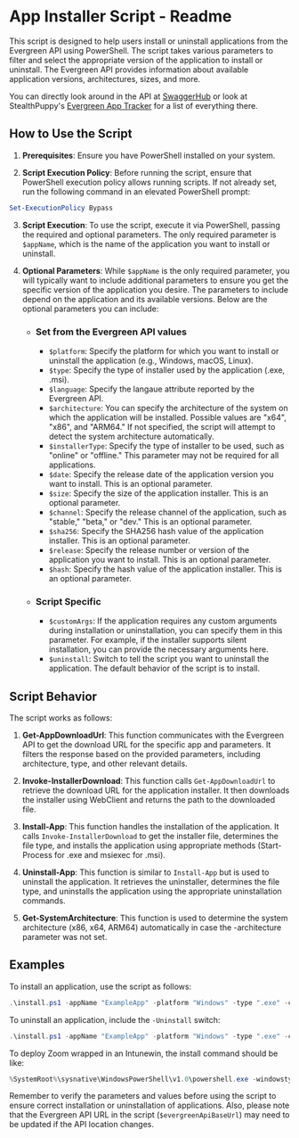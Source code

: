 # App Installer Script - Readme

This script is designed to help users install or uninstall applications from the Evergreen API using PowerShell. The script takes various parameters to filter and select the appropriate version of the application to install or uninstall. The Evergreen API provides information about available application versions, architectures, sizes, and more.

You can directly look around in the API at [SwaggerHub](https://app.swaggerhub.com/apis/stealthpuppy/evergreen-api/1.0.0#/app/) or look at StealthPuppy's [Evergreen App Tracker](https://stealthpuppy.com/apptracker/) for a list of everything there.

## How to Use the Script

1. **Prerequisites**: Ensure you have PowerShell installed on your system.

2. **Script Execution Policy**: Before running the script, ensure that PowerShell execution policy allows running scripts. If not already set, run the following command in an elevated PowerShell prompt:

```powershell
Set-ExecutionPolicy Bypass
```

3. **Script Execution**: To use the script, execute it via PowerShell, passing the required and optional parameters. The only required parameter is `$appName`, which is the name of the application you want to install or uninstall.

4. **Optional Parameters**: While `$appName` is the only required parameter, you will typically want to include additional parameters to ensure you get the specific version of the application you desire. The parameters to include depend on the application and its available versions. Below are the optional parameters you can include:
    - ### Set from the Evergreen API values
        - `$platform`: Specify the platform for which you want to install or uninstall the application (e.g., Windows, macOS, Linux).
        - `$type`: Specify the type of installer used by the application (.exe, .msi).
        - `$language`: Specify the langaue attribute reported by the Evergreen API.
        - `$architecture`: You can specify the architecture of the system on which the application will be installed. Possible values are "x64", "x86", and "ARM64." If not specified, the script will attempt to detect the system architecture automatically.
        - `$installerType`: Specify the type of installer to be used, such as "online" or "offline." This parameter may not be required for all applications.
        - `$date`: Specify the release date of the application version you want to install. This is an optional parameter.
        - `$size`: Specify the size of the application installer. This is an optional parameter.
        - `$channel`: Specify the release channel of the application, such as "stable," "beta," or "dev." This is an optional parameter.
        - `$sha256`: Specify the SHA256 hash value of the application installer. This is an optional parameter.
        - `$release`: Specify the release number or version of the application you want to install. This is an optional parameter.
        - `$hash`: Specify the hash value of the application installer. This is an optional parameter.
    - ### Script Specific
        - `$customArgs`: If the application requires any custom arguments during installation or uninstallation, you can specify them in this parameter. For example, if the installer supports silent installation, you can provide the necessary arguments here.
        - `$uninstall`: Switch to tell the script you want to uninstall the application. The default behavior of the script is to install.

## Script Behavior

The script works as follows:

1. **Get-AppDownloadUrl**: This function communicates with the Evergreen API to get the download URL for the specific app and parameters. It filters the response based on the provided parameters, including architecture, type, and other relevant details.

2. **Invoke-InstallerDownload**: This function calls `Get-AppDownloadUrl` to retrieve the download URL for the application installer. It then downloads the installer using WebClient and returns the path to the downloaded file.

3. **Install-App**: This function handles the installation of the application. It calls `Invoke-InstallerDownload` to get the installer file, determines the file type, and installs the application using appropriate methods (Start-Process for .exe and msiexec for .msi).

4. **Uninstall-App**: This function is similar to `Install-App` but is used to uninstall the application. It retrieves the uninstaller, determines the file type, and uninstalls the application using the appropriate uninstallation commands.

5. **Get-SystemArchitecture**: This function is used to determine the system architecture (x86, x64, ARM64) automatically in case the -architecture parameter was not set.

## Examples

To install an application, use the script as follows:

```powershell
.\install.ps1 -appName "ExampleApp" -platform "Windows" -type ".exe" -channel "stable"
```

To uninstall an application, include the `-Uninstall` switch:

```powershell
.\install.ps1 -appName "ExampleApp" -platform "Windows" -type ".exe" -channel "stable" -Uninstall
```

To deploy Zoom wrapped in an Intunewin, the install command should be like:

```powershell
%SystemRoot%\sysnative\WindowsPowerShell\v1.0\powershell.exe -windowstyle hidden -executionpolicy bypass -file .\install.ps1 -appName "Zoom" -platform "meetings" -type "msi" -customArgs '/norestart ZoomAutoUpdate=1 zNoDesktopShortCut=True zConfig="AU2_EnableAutoUpdate=Enabled"'
```

Remember to verify the parameters and values before using the script to ensure correct installation or uninstallation of applications. Also, please note that the Evergreen API URL in the script (`$evergreenApiBaseUrl`) may need to be updated if the API location changes.